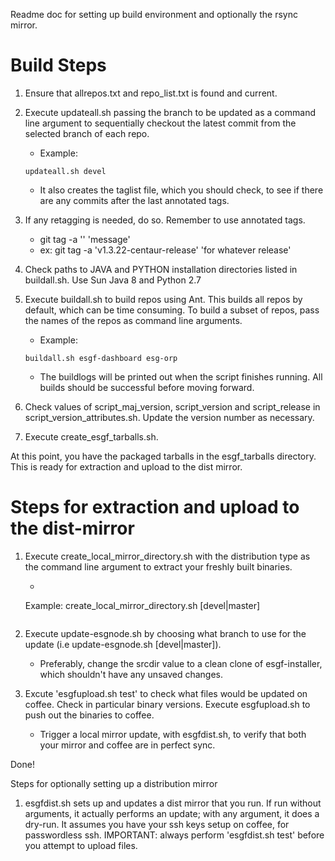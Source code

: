 Readme doc for setting up build environment and optionally the rsync mirror.
# Build Steps
1. Ensure that allrepos.txt and repo_list.txt is found and current.

2. Execute updateall.sh passing the branch to be updated as a command line argument to sequentially checkout the latest commit from the selected branch of each repo.
   * Example: 
   ``` shell 
   updateall.sh devel 
   ``` 
   * It also creates the taglist file, which you should check, to see if there are any commits after the last annotated tags.

3. If any retagging is needed, do so. Remember to use annotated tags. 
   * git tag -a '<version>' 'message'
   * ex: git tag -a 'v1.3.22-centaur-release' 'for whatever release'

4. Check paths to JAVA and PYTHON installation directories listed in buildall.sh. Use Sun Java 8 and Python 2.7

5. Execute buildall.sh to build repos using Ant.  This builds all repos by default, which can be time consuming.  To build a subset of repos, pass the names of the repos as command line arguments.
   * Example: 
   ``` shell
   buildall.sh esgf-dashboard esg-orp
   ```
   * The buildlogs will be printed out when the script finishes running.  All builds should be successful before moving forward.

6. Check values of script_maj_version, script_version and script_release in script_version_attributes.sh.  Update the version number as necessary.

7. Execute create_esgf_tarballs.sh.

At this point, you have the packaged tarballs in the esgf_tarballs directory. This is ready for extraction and upload to the dist mirror.



# Steps for extraction and upload to the dist-mirror 

1. Execute create_local_mirror_directory.sh with the distribution type as the command line argument to extract your freshly built binaries.
	* ```shell
	Example: create_local_mirror_directory.sh [devel|master]
	```

2. Execute update-esgnode.sh by choosing what branch to use for the update (i.e update-esgnode.sh [devel|master]). 
	* Preferably, change the srcdir value to a clean clone of esgf-installer, which shouldn't have any unsaved changes.

3. Excute 'esgfupload.sh test' to check what files would be updated on coffee. Check in particular binary versions. Execute esgfupload.sh to push out the binaries to coffee. 
	* Trigger a local mirror update, with esgfdist.sh, to verify that both your mirror and coffee are in perfect sync.

Done!

Steps for optionally setting up a distribution mirror

1. esgfdist.sh sets up and updates a dist mirror that you run. If run without arguments, it actually performs an update; with any argument, it does a dry-run.
It assumes you have your ssh keys setup on coffee, for passwordless ssh.
IMPORTANT: always perform 'esgfdist.sh test' before you attempt to upload files.